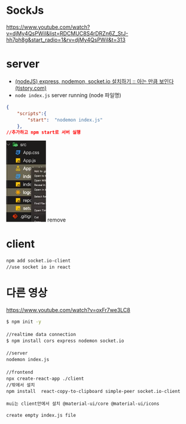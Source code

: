 # SockJs

https://www.youtube.com/watch?v=djMy4QsPWiI&list=RDCMUC8S4rDRZn6Z_StJ-hh7ph8g&start_radio=1&rv=djMy4QsPWiI&t=313

# server

- [(nodeJS) express, nodemon, socket.io 설치하기 :: 아는 만큼 보인다 (tistory.com)](https://livedata.tistory.com/60)
- `node index.js` server running (node 파일명)

```json
{
	"scripts":{
		"start":  "nodemon index.js"
	},
//추가하고 npm start로 서버 실행
```

![image-20220729111032359](images/image-20220729111032359.png) remove

# client

```bash
npm add socket.io-client
//use socket io in react
```





# 다른 영상

https://www.youtube.com/watch?v=oxFr7we3LC8

```bash
$ npm init -y

//realtime data connection
$ npm install cors express nodemon socket.io 

//server
nodemon index.js

//frontend
npx create-react-app ./client
//밖에서 설치
npm install  react-copy-to-clipboard simple-peer socket.io-client

mui는 client안에서 설치 @material-ui/core @material-ui/icons
```

```bash
create empty index.js file
```

